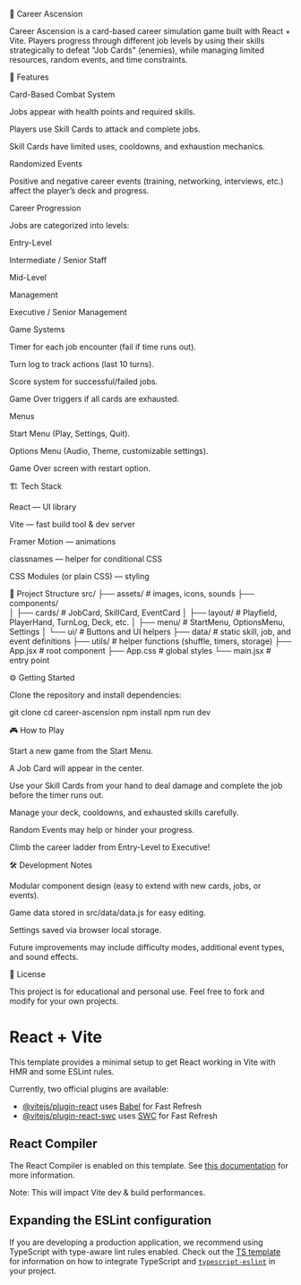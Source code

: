 🎴 Career Ascension

Career Ascension is a card-based career simulation game built with React + Vite.
Players progress through different job levels by using their skills strategically to defeat "Job Cards" (enemies), while managing limited resources, random events, and time constraints.

🚀 Features

Card-Based Combat System

Jobs appear with health points and required skills.

Players use Skill Cards to attack and complete jobs.

Skill Cards have limited uses, cooldowns, and exhaustion mechanics.

Randomized Events

Positive and negative career events (training, networking, interviews, etc.) affect the player’s deck and progress.

Career Progression

Jobs are categorized into levels:

Entry-Level

Intermediate / Senior Staff

Mid-Level

Management

Executive / Senior Management

Game Systems

Timer for each job encounter (fail if time runs out).

Turn log to track actions (last 10 turns).

Score system for successful/failed jobs.

Game Over triggers if all cards are exhausted.

Menus

Start Menu (Play, Settings, Quit).

Options Menu (Audio, Theme, customizable settings).

Game Over screen with restart option.

🏗️ Tech Stack

React
 — UI library

Vite
 — fast build tool & dev server

Framer Motion
 — animations

classnames
 — helper for conditional CSS

CSS Modules (or plain CSS) — styling

📂 Project Structure
src/
├── assets/             # images, icons, sounds
├── components/         
│   ├── cards/          # JobCard, SkillCard, EventCard
│   ├── layout/         # Playfield, PlayerHand, TurnLog, Deck, etc.
│   ├── menu/           # StartMenu, OptionsMenu, Settings
│   └── ui/             # Buttons and UI helpers
├── data/               # static skill, job, and event definitions
├── utils/              # helper functions (shuffle, timers, storage)
├── App.jsx             # root component
├── App.css             # global styles
└── main.jsx            # entry point

⚙️ Getting Started

Clone the repository and install dependencies:

git clone <repo-url>
cd career-ascension
npm install
npm run dev

🎮 How to Play

Start a new game from the Start Menu.

A Job Card will appear in the center.

Use your Skill Cards from your hand to deal damage and complete the job before the timer runs out.

Manage your deck, cooldowns, and exhausted skills carefully.

Random Events may help or hinder your progress.

Climb the career ladder from Entry-Level to Executive!

🛠️ Development Notes

Modular component design (easy to extend with new cards, jobs, or events).

Game data stored in src/data/data.js for easy editing.

Settings saved via browser local storage.

Future improvements may include difficulty modes, additional event types, and sound effects.

📜 License

This project is for educational and personal use.
Feel free to fork and modify for your own projects.


# React + Vite

This template provides a minimal setup to get React working in Vite with HMR and some ESLint rules.

Currently, two official plugins are available:

- [@vitejs/plugin-react](https://github.com/vitejs/vite-plugin-react/blob/main/packages/plugin-react) uses [Babel](https://babeljs.io/) for Fast Refresh
- [@vitejs/plugin-react-swc](https://github.com/vitejs/vite-plugin-react/blob/main/packages/plugin-react-swc) uses [SWC](https://swc.rs/) for Fast Refresh

## React Compiler

The React Compiler is enabled on this template. See [this documentation](https://react.dev/learn/react-compiler) for more information.

Note: This will impact Vite dev & build performances.

## Expanding the ESLint configuration

If you are developing a production application, we recommend using TypeScript with type-aware lint rules enabled. Check out the [TS template](https://github.com/vitejs/vite/tree/main/packages/create-vite/template-react-ts) for information on how to integrate TypeScript and [`typescript-eslint`](https://typescript-eslint.io) in your project.
